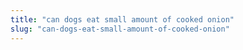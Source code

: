 ```yaml
---
title: "can dogs eat small amount of cooked onion"
slug: "can-dogs-eat-small-amount-of-cooked-onion"
---
```


